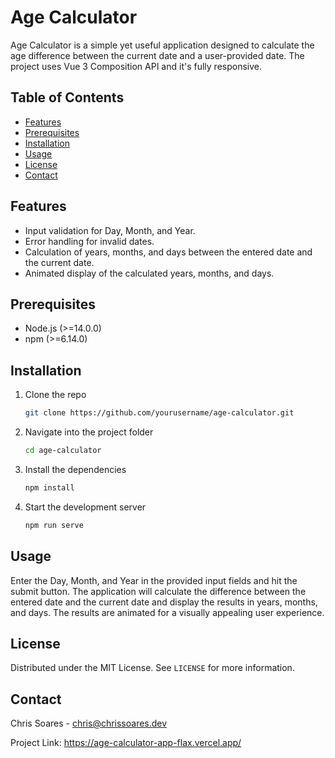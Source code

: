 # Age Calculator

Age Calculator is a simple yet useful application designed to calculate the age difference between the current date and a user-provided date. The project uses Vue 3 Composition API and it's fully responsive.

## Table of Contents

- [Features](#features)
- [Prerequisites](#prerequisites)
- [Installation](#installation)
- [Usage](#usage)
- [License](#license)
- [Contact](#contact)

## Features

- Input validation for Day, Month, and Year.
- Error handling for invalid dates.
- Calculation of years, months, and days between the entered date and the current date.
- Animated display of the calculated years, months, and days.

## Prerequisites

- Node.js (>=14.0.0)
- npm (>=6.14.0)

## Installation

1. Clone the repo
   ```bash
   git clone https://github.com/yourusername/age-calculator.git
   ```
2. Navigate into the project folder
   ```bash
   cd age-calculator
   ```
3. Install the dependencies
   ```bash
   npm install
   ```
4. Start the development server
   ```bash
   npm run serve
   ```

## Usage

Enter the Day, Month, and Year in the provided input fields and hit the submit button. The application will calculate the difference between the entered date and the current date and display the results in years, months, and days. The results are animated for a visually appealing user experience.

## License

Distributed under the MIT License. See `LICENSE` for more information.

## Contact

Chris Soares - chris@chrissoares.dev

Project Link: https://age-calculator-app-flax.vercel.app/
